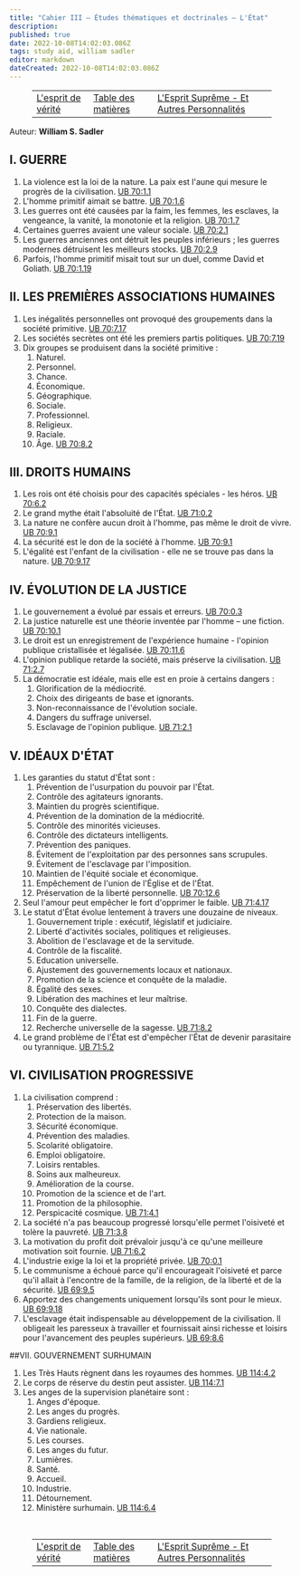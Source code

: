```yaml
---
title: "Cahier III — Études thématiques et doctrinales — L'État"
description: 
published: true
date: 2022-10-08T14:02:03.086Z
tags: study aid, william sadler
editor: markdown
dateCreated: 2022-10-08T14:02:03.086Z
---
```


<figure class="table chapter-navigator">
	<table>
		<tbody>
		<tr>
			<td><a href="/fr/article/William_S_Sadler/Workbook_3_Topical_and_Doctrinal_Studies/The_Spirit_of_Truth">L'esprit de vérité</a></td>
			<td><a href="/fr/article/William_S_Sadler/Workbook_3_Topical_and_Doctrinal_Studies/Index">Table des matières</a></td>
			<td><a href="/fr/article/William_S_Sadler/Workbook_3_Topical_and_Doctrinal_Studies/The_Supreme_Spirit_And_Other">L'Esprit Suprême - Et Autres Personnalités</a></td>
		</tr>
		</tbody>
	</table>
</figure>

Auteur: **William S. Sadler**

## I. GUERRE

1. La violence est la loi de la nature. La paix est l'aune qui mesure le progrès de la civilisation. [UB 70:1.1](/en/The_Urantia_Book/70#p1_1)
2. L'homme primitif aimait se battre. [UB 70:1.6](/en/The_Urantia_Book/70#p1_6)
3. Les guerres ont été causées par la faim, les femmes, les esclaves, la vengeance, la vanité, la monotonie et la religion. [UB 70:1.7](/en/The_Urantia_Book/70#p1_7)
4. Certaines guerres avaient une valeur sociale. [UB 70:2.1](/en/The_Urantia_Book/70#p2_1)
5. Les guerres anciennes ont détruit les peuples inférieurs ; les guerres modernes détruisent les meilleurs stocks. [UB 70:2.9](/en/The_Urantia_Book/70#p2_9)
6. Parfois, l'homme primitif misait tout sur un duel, comme David et Goliath. [UB 70:1.19](/en/The_Urantia_Book/70#p1_19)

## II. LES PREMIÈRES ASSOCIATIONS HUMAINES

1. Les inégalités personnelles ont provoqué des groupements dans la société primitive. [UB 70:7.17](/en/The_Urantia_Book/70#p7_17)
2. Les sociétés secrètes ont été les premiers partis politiques. [UB 70:7.19](/en/The_Urantia_Book/70#p7_19)
3. Dix groupes se produisent dans la société primitive :
	1. Naturel.
	2. Personnel.
	3. Chance.
	4. Économique.
	5. Géographique.
	6. Sociale.
	7. Professionnel.
	8. Religieux.
	9. Raciale.
	10. Âge. [UB 70:8.2](/en/The_Urantia_Book/70#p8_2)

## III. DROITS HUMAINS

1. Les rois ont été choisis pour des capacités spéciales - les héros. [UB 70:6.2](/en/The_Urantia_Book/70#p6_2)
2. Le grand mythe était l'absoluité de l'État. [UB 71:0.2](/en/The_Urantia_Book/71#p0_2)
3. La nature ne confère aucun droit à l'homme, pas même le droit de vivre. [UB 70:9.1](/en/The_Urantia_Book/70#p9_1)
4. La sécurité est le don de la société à l'homme. [UB 70:9.1](/en/The_Urantia_Book/70#p9_1)
5. L'égalité est l'enfant de la civilisation - elle ne se trouve pas dans la nature. [UB 70:9.17](/en/The_Urantia_Book/70#p9_17)

## IV. ÉVOLUTION DE LA JUSTICE

1. Le gouvernement a évolué par essais et erreurs. [UB 70:0.3](/en/The_Urantia_Book/70#p0_3)
2. La justice naturelle est une théorie inventée par l'homme – une fiction. [UB 70:10.1](/en/The_Urantia_Book/70#p10_1)
3. Le droit est un enregistrement de l'expérience humaine - l'opinion publique cristallisée et légalisée. [UB 70:11.6](/en/The_Urantia_Book/70#p11_6)
4. L'opinion publique retarde la société, mais préserve la civilisation. [UB 71:2.7](/en/The_Urantia_Book/71#p2_7)
5. La démocratie est idéale, mais elle est en proie à certains dangers :
	1. Glorification de la médiocrité.
	2. Choix des dirigeants de base et ignorants.
	3. Non-reconnaissance de l'évolution sociale.
	4. Dangers du suffrage universel.
	5. Esclavage de l'opinion publique. [UB 71:2.1](/en/The_Urantia_Book/71#p2_1)

## V. IDÉAUX D'ÉTAT

1. Les garanties du statut d'État sont :
	1. Prévention de l'usurpation du pouvoir par l'État.
	2. Contrôle des agitateurs ignorants.
	3. Maintien du progrès scientifique.
	4. Prévention de la domination de la médiocrité.
	5. Contrôle des minorités vicieuses.
	6. Contrôle des dictateurs intelligents.
	7. Prévention des paniques.
	8. Évitement de l'exploitation par des personnes sans scrupules.
	9. Évitement de l'esclavage par l'imposition.
	10. Maintien de l'équité sociale et économique.
	11. Empêchement de l'union de l'Église et de l'État.
	12. Préservation de la liberté personnelle. [UB 70:12.6](/en/The_Urantia_Book/70#p12_6)
2. Seul l'amour peut empêcher le fort d'opprimer le faible. [UB 71:4.17](/en/The_Urantia_Book/71#p4_17)
3. Le statut d'État évolue lentement à travers une douzaine de niveaux.
	1. Gouvernement triple : exécutif, législatif et judiciaire.
	2. Liberté d'activités sociales, politiques et religieuses.
	3. Abolition de l'esclavage et de la servitude.
	4. Contrôle de la fiscalité.
	5. Education universelle.
	6. Ajustement des gouvernements locaux et nationaux.
	7. Promotion de la science et conquête de la maladie.
	8. Égalité des sexes.
	9. Libération des machines et leur maîtrise.
	10. Conquête des dialectes.
	11. Fin de la guerre.
	12. Recherche universelle de la sagesse. [UB 71:8.2](/en/The_Urantia_Book/71#p8_2)
4. Le grand problème de l'État est d'empêcher l'État de devenir parasitaire ou tyrannique. [UB 71:5.2](/en/The_Urantia_Book/71#p5_2)

## VI. CIVILISATION PROGRESSIVE

1. La civilisation comprend :
	1. Préservation des libertés.
	2. Protection de la maison.
	3. Sécurité économique.
	4. Prévention des maladies.
	5. Scolarité obligatoire.
	6. Emploi obligatoire.
	7. Loisirs rentables.
	8. Soins aux malheureux.
	9. Amélioration de la course.
	10. Promotion de la science et de l'art.
	11. Promotion de la philosophie.
	12. Perspicacité cosmique. [UB 71:4.1](/en/The_Urantia_Book/71#p4_1)
2. La société n'a pas beaucoup progressé lorsqu'elle permet l'oisiveté et tolère la pauvreté. [UB 71:3.8](/en/The_Urantia_Book/71#p3_8)
3. La motivation du profit doit prévaloir jusqu'à ce qu'une meilleure motivation soit fournie. [UB 71:6.2](/en/The_Urantia_Book/71#p6_2)
4. L'industrie exige la loi et la propriété privée. [UB 70:0.1](/en/The_Urantia_Book/70#p0_1)
5. Le communisme a échoué parce qu'il encourageait l'oisiveté et parce qu'il allait à l'encontre de la famille, de la religion, de la liberté et de la sécurité. [UB 69:9.5](/en/The_Urantia_Book/69#p9_5)
6. Apportez des changements uniquement lorsqu'ils sont pour le mieux. [UB 69:9.18](/en/The_Urantia_Book/69#p9_18)
7. L'esclavage était indispensable au développement de la civilisation. Il obligeait les paresseux à travailler et fournissait ainsi richesse et loisirs pour l'avancement des peuples supérieurs. [UB 69:8.6](/en/The_Urantia_Book/69#p8_6)

##VII. GOUVERNEMENT SURHUMAIN

1. Les Très Hauts règnent dans les royaumes des hommes. [UB 114:4.2](/en/The_Urantia_Book/114#p4_2)
2. Le corps de réserve du destin peut assister. [UB 114:7.1](/en/The_Urantia_Book/114#p7_1)
3. Les anges de la supervision planétaire sont :
	1. Anges d'époque.
	2. Les anges du progrès.
	3. Gardiens religieux.
	4. Vie nationale.
	5. Les courses.
	6. Les anges du futur.
	7. Lumières.
	8. Santé.
	9. Accueil.
	10. Industrie.
	11. Détournement.
	12. Ministère surhumain. [UB 114:6.4](/en/The_Urantia_Book/114#p6_4)


<br>

<figure class="table chapter-navigator">
	<table>
		<tbody>
		<tr>
			<td><a href="/fr/article/William_S_Sadler/Workbook_3_Topical_and_Doctrinal_Studies/The_Spirit_of_Truth">L'esprit de vérité</a></td>
			<td><a href="/fr/article/William_S_Sadler/Workbook_3_Topical_and_Doctrinal_Studies/Index">Table des matières</a></td>
			<td><a href="/fr/article/William_S_Sadler/Workbook_3_Topical_and_Doctrinal_Studies/The_Supreme_Spirit_And_Other">L'Esprit Suprême - Et Autres Personnalités</a></td>
		</tr>
		</tbody>
	</table>
</figure>